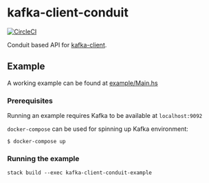 # kafka-client-conduit
[![CircleCI](https://circleci.com/gh/haskell-works/kafka-client-conduit.svg?style=svg&circle-token=ff8f54bf644e2081b5683f3326559767b196814b)](https://circleci.com/gh/haskell-works/kafka-client-conduit)

Conduit based API for [kafka-client](https://github.com/haskell-works/kafka-client).

## Example

A working example can be found at [example/Main.hs](example/Main.hs)

### Prerequisites
Running an example requires Kafka to be available at `localhost:9092`

`docker-compose` can be used for spinning up Kafka environment:

```
$ docker-compose up
```

### Running the example

```
stack build --exec kafka-client-conduit-example
```
